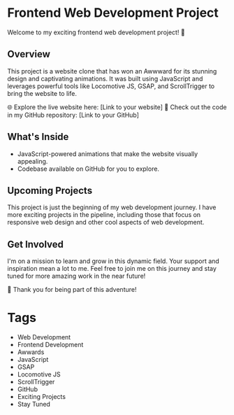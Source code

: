 # Frontend Web Development Project

Welcome to my exciting frontend web development project! 🚀

## Overview

This project is a website clone that has won an Awwward for its stunning design and captivating animations. It was built using JavaScript and leverages powerful tools like Locomotive JS, GSAP, and ScrollTrigger to bring the website to life.

🌐 Explore the live website here: [Link to your website]
👀 Check out the code in my GitHub repository: [Link to your GitHub]

## What's Inside

- JavaScript-powered animations that make the website visually appealing.
- Codebase available on GitHub for you to explore.

## Upcoming Projects

This project is just the beginning of my web development journey. I have more exciting projects in the pipeline, including those that focus on responsive web design and other cool aspects of web development.

## Get Involved

I'm on a mission to learn and grow in this dynamic field. Your support and inspiration mean a lot to me. Feel free to join me on this journey and stay tuned for more amazing work in the near future!

🙌 Thank you for being part of this adventure!

# Tags
- Web Development
- Frontend Development
- Awwards
- JavaScript
- GSAP
- Locomotive JS
- ScrollTrigger
- GitHub
- Exciting Projects
- Stay Tuned
